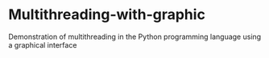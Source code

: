 # Multithreading-with-graphic
Demonstration of multithreading in the Python programming language using a graphical interface
